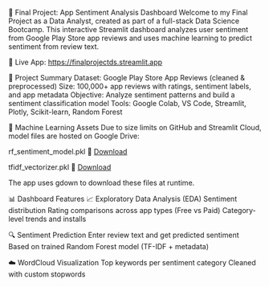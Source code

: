 📱 Final Project: App Sentiment Analysis Dashboard
Welcome to my Final Project as a Data Analyst, created as part of a full-stack Data Science Bootcamp. This interactive Streamlit dashboard analyzes user sentiment from Google Play Store app reviews and uses machine learning to predict sentiment from review text.

🔗 Live App: https://finalprojectds.streamlit.app

📌 Project Summary
Dataset: Google Play Store App Reviews (cleaned & preprocessed)
Size: 100,000+ app reviews with ratings, sentiment labels, and app metadata
Objective: Analyze sentiment patterns and build a sentiment classification model
Tools: Google Colab, VS Code, Streamlit, Plotly, Scikit-learn, Random Forest

🤖 Machine Learning Assets
Due to size limits on GitHub and Streamlit Cloud, model files are hosted on Google Drive:

rf_sentiment_model.pkl
📎 [Download](https://drive.google.com/file/d/1xJn2KEJ3VNt4ij9aoge45ZEtBrA-3ODQ/view?usp=drive_link)

tfidf_vectorizer.pkl
📎 [Download](https://drive.google.com/file/d/1xRFKwhVHVbMIPIAlGTO1COKwmhjJgnLY/view?usp=drive_link)

The app uses gdown to download these files at runtime.

📊 Dashboard Features
📈 Exploratory Data Analysis (EDA)
Sentiment distribution
Rating comparisons across app types (Free vs Paid)
Category-level trends and installs

🔍 Sentiment Prediction
Enter review text and get predicted sentiment
Based on trained Random Forest model (TF-IDF + metadata)

☁️ WordCloud Visualization
Top keywords per sentiment category
Cleaned with custom stopwords
